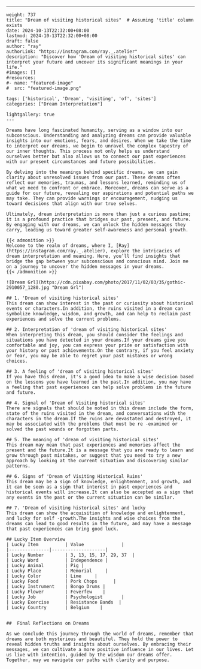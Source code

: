 ---
    weight: 737
    title: "Dream of visiting historical sites"  # Assuming 'title' column exists
    date: 2024-10-13T22:32:00+08:00
    lastmod: 2024-10-13T22:32:00+08:00
    draft: false
    author: "ray"
    authorLink: "https://instagram.com/ray._.atelier"
    description: "Discover how 'Dream of visiting historical sites' can interpret your future and uncover its significant meanings in your life."
    #images: []
    #resources:
    #- name: "featured-image"
    #  src: "featured-image.png"
    
    tags: ['historical', 'Dream', 'visiting', 'of', 'sites']
    categories: ["Dream Interpretation"]
    
    lightgallery: true
    ---
    
    Dreams have long fascinated humanity, serving as a window into our subconscious. Understanding and analyzing dreams can provide valuable insights into our emotions, fears, and desires. When we take the time to interpret our dreams, we begin to unravel the complex tapestry of our inner thoughts. This process not only helps us understand ourselves better but also allows us to connect our past experiences with our present circumstances and future possibilities.
    
    By delving into the meanings behind specific dreams, we can gain clarity about unresolved issues from our past. These dreams often reflect our memories, traumas, and lessons learned, reminding us of what we need to confront or embrace. Moreover, dreams can serve as a guide for our future, revealing our aspirations and potential paths we may take. They can provide warnings or encouragement, nudging us toward decisions that align with our true selves.
    
    Ultimately, dream interpretation is more than just a curious pastime; it is a profound practice that bridges our past, present, and future. By engaging with our dreams, we can unlock the hidden messages they carry, leading us toward greater self-awareness and personal growth.
    
    {{< admonition >}}
    Welcome to the realm of dreams, where I, [Ray](https://instagram.com/ray._.atelier), explore the intricacies of dream interpretation and meaning. Here, you’ll find insights that bridge the gap between your subconscious and conscious mind. Join me on a journey to uncover the hidden messages in your dreams.
    {{< /admonition >}}
    
    ![Dream Grl](https://cdn.pixabay.com/photo/2017/11/02/03/35/gothic-2910057_1280.jpg "Dream Grl")
    
    ## 1. 'Dream of visiting historical sites'
    This dream can show interest in the past or curiosity about historical events or characters.In addition, the ruins visited in a dream can symbolize knowledge, wisdom, and growth, and can help to reclaim past experiences and solve the current problems.
    
    ## 2. Interpretation of 'dream of visiting historical sites'
    When interpreting this dream, you should consider the feelings and situations you have detected in your dreams.If your dreams give you comfortable and joy, you can express your pride or satisfaction with your history or past achievements.On the contrary, if you feel anxiety or fear, you may be able to regret your past mistakes or wrong choices.
    
    ## 3. A feeling of 'dream of visiting historical sites'
    If you have this dream, it's a good idea to make a wise decision based on the lessons you have learned in the past.In addition, you may have a feeling that past experiences can help solve problems in the future and future.
    
    ## 4. Signal of 'Dream of Visiting historical sites'
    There are signals that should be noted in this dream include the form, state of the ruins visited in the dream, and conversations with the characters in the dream.If the ruins are devastated and destroyed, it may be associated with the problems that must be re -examined or solved the past wounds or forgotten parts.
    
    ## 5. The meaning of 'dream of visiting historical sites'
    This dream may mean that past experiences and memories affect the present and the future.It is a message that you are ready to learn and grow through past mistakes, or suggest that you need to try a new approach by looking at the current situation and discovering similar patterns.
    
    ## 6. Signs of 'Dream of Visiting Historical Ruins'
    This dream may be a sign of knowledge, enlightenment, and growth, and it can be seen as a sign that interest in past experiences and historical events will increase.It can also be accepted as a sign that any events in the past or the current situation can be similar.
    
    ## 7. 'Dream of visiting historical sites' and lucky
    This dream can show the acquisition of knowledge and enlightenment, and lucky for self -growth.The insights and wise choices from the dreams can lead to good results in the future, and may have a message that past experiences can bring good luck.
    
    ## Lucky Item Overview
    | Lucky Item          | Value              |
    |---------------|--------------------|
    | Lucky Number        | 3, 13, 15, 17, 29, 37  |
    | Lucky Word          | Independence |
    | Lucky Animal        | Pig |
    | Lucky Place         | Memorial     |
    | Lucky Color         | Lime     |
    | Lucky Food          | Pork Chops      |
    | Lucky Instrument    | Bongo Drums |
    | Lucky Flower        | Feverfew    |
    | Lucky Job           | Psychologist       |
    | Lucky Exercise      | Resistance Bands  |
    | Lucky Country       | Belgium    |
    
    
    ##  Final Reflections on Dreams
    
    As we conclude this journey through the world of dreams, remember that dreams are both mysterious and beautiful. They hold the power to reveal hidden truths and insights about ourselves. By embracing their messages, we can cultivate a more positive influence in our lives. Let us live with intention, guided by the wisdom our dreams offer. Together, may we navigate our paths with clarity and purpose.
    